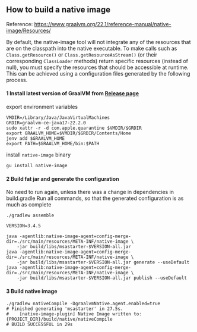 ## How to build a native image

Reference: https://www.graalvm.org/22.1/reference-manual/native-image/Resources/

By default, the native-image tool will not integrate any of the resources
that are on the classpath into the native executable.
To make calls such as `Class.getResource()` or `Class.getResourceAsStream()`
(or their corresponding `ClassLoader` methods) return specific resources (instead of null),
you must specify the resources that should be accessible at runtime.
This can be achieved using a configuration files generated by the following process.

#### 1 Install latest version of GraalVM from [Release page](https://github.com/graalvm/graalvm-ce-builds/releases)

export environment variables

```shell
VMDIR=/Library/Java/JavaVirtualMachines
GRDIR=graalvm-ce-java17-22.2.0
sudo xattr -r -d com.apple.quarantine $VMDIR/$GRDIR
export GRAALVM_HOME=$VMDIR/$GRDIR/Contents/Home
jenv add $GRAALVM_HOME
export PATH=$GRAALVM_HOME/bin:$PATH
```

install `native-image` binary
```shell
gu install native-image
```

#### 2 Build fat jar and generate the configuration

No need to run again, unless there was a change in dependencies in build.gradle
Run all commands, so that the generated configuration is as much as complete

```shell
./gradlew assemble

VERSION=3.4.5

java -agentlib:native-image-agent=config-merge-dir=./src/main/resources/META-INF/native-image \
	-jar build/libs/msastarter-$VERSION-all.jar
java -agentlib:native-image-agent=config-merge-dir=./src/main/resources/META-INF/native-image \
	-jar build/libs/msastarter-$VERSION-all.jar generate --useDefault
java -agentlib:native-image-agent=config-merge-dir=./src/main/resources/META-INF/native-image \
	-jar build/libs/msastarter-$VERSION-all.jar publish --useDefault
```

#### 3 Build native image

```shell
./gradlew nativeCompile -DgraalvmNative.agent.enabled=true
# Finished generating 'msastarter' in 27.5s.
#    [native-image-plugin] Native Image written to: {PROJECT_DIR}/build/native/nativeCompile
# BUILD SUCCESSFUL in 29s
```

